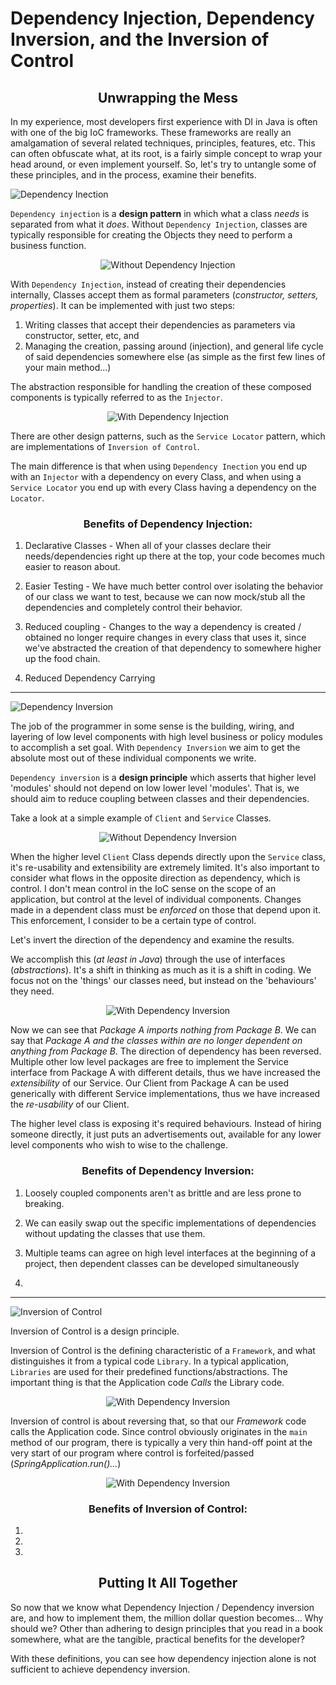 # Dependency Injection, Dependency Inversion, and the Inversion of Control

<h2 style="text-align: center;">Unwrapping the Mess</h2>

In my experience, most developers first experience with DI in Java is often with one of the big IoC
frameworks. These frameworks are really an amalgamation of several related techniques, principles,
features, etc. This can often obfuscate what, at its root, is a fairly simple concept to wrap your
head around, or even implement yourself. So, let's try to untangle some of these principles, and in
the process, examine their benefits.

![Dependency Inection](src/main/resources/di/dibanner.gif "Dependency Injection Banner")

`Dependency injection` is a __design pattern__ in which what a class *needs* is separated from what
it *does*. Without `Dependency Injection`, classes are typically responsible for creating the
Objects they need to perform a business function.

<p align="center">
  <img src="src/main/resources/di/withoutdi1.png" alt="Without Dependency Injection">
</p>

With `Dependency Injection`, instead of creating their dependencies internally, Classes accept them
as formal parameters (_constructor, setters, properties_). It can be implemented with just two
steps:

1. Writing classes that accept their dependencies as parameters via constructor, setter, etc, and
2. Managing the creation, passing around (injection), and general life cycle of said dependencies
   somewhere else (as simple as the first few lines of your main method...)

The abstraction responsible for handling the creation of these composed components is typically
referred to as the `Injector`.

<p align="center">
  <img src="src/main/resources/di/dependencyinjection1.png" alt="With Dependency Injection">
</p>

There are other design patterns, such as the `Service Locator` pattern, which are implementations
of `Inversion of Control`.

The main difference is that when using `Dependency Inection` you end up with an `Injector` with a
dependency on every Class, and when using a `Service Locator` you end up with every Class having a
dependency on the `Locator`.

<h3 style="text-align: center;">Benefits of Dependency Injection:</h3>

1. Declarative Classes - When all of your classes declare their needs/dependencies right up there at
   the top, your code becomes much easier to reason about.

2. Easier Testing - We have much better control over isolating the behavior of our class we want to
   test, because we can now mock/stub all the dependencies and completely control their behavior.

3. Reduced coupling - Changes to the way a dependency is created / obtained no longer require
   changes in every class that uses it, since we've abstracted the creation of that dependency to
   somewhere higher up the food chain.

4. Reduced Dependency Carrying

---

![Dependency Inversion](src/main/resources/di/dibanner2.gif "Dependency Inversion Banner")

The job of the programmer in some sense is the building, wiring, and layering of low level
components with high level business or policy modules to accomplish a set goal.
With `Dependency Inversion` we aim to get the absolute most out of these individual components we
write.

`Dependency inversion` is a __design principle__ which asserts that higher level 'modules' should
not depend on low lower level 'modules'. That is, we should aim to reduce coupling between classes
and their dependencies.

Take a look at a simple example of `Client` and `Service` Classes.

<p align="center">
  <img src="src/main/resources/di/dependencyinversion1.png" alt="Without Dependency Inversion">
</p>

When the higher level `Client` Class depends directly upon the `Service` class, it's re-usability
and extensibility are extremely limited. It's also important to consider what flows in the opposite
direction as dependency, which is control. I don't mean control in the IoC sense on the scope of an
application, but control at the level of individual components. Changes made in a dependent class
must be _enforced_ on those that depend upon it. This enforcement, I consider to be a certain type
of control.

Let's invert the direction of the dependency and examine the results.

We accomplish this (_at least in Java_) through the use of interfaces (_abstractions_). It's a shift
in thinking as much as it is a shift in coding. We focus not on the 'things' our classes need, but
instead on the 'behaviours' they need.

<p align="center">
  <img src="src/main/resources/di/dependencyinversion2.png" alt="With Dependency Inversion">
</p>

Now we can see that *Package A _imports nothing_ from Package B*. We can say that *Package A and the
classes within are no longer dependent on anything from Package B*. The direction of dependency has
been reversed. Multiple other low level packages are free to implement the Service interface from
Package A with different details, thus we have increased the *extensibility* of our Service. Our
Client from Package A can be used generically with different Service implementations, thus we have
increased the *re-usability* of our Client.

The higher level class is exposing it's required behaviours. Instead of hiring someone directly, it
just puts an advertisements out, available for any lower level components who wish to wise to the
challenge.

<h3 style="text-align: center;">Benefits of Dependency Inversion:</h3>

1. Loosely coupled components aren't as brittle and are less prone to breaking.

2. We can easily swap out the specific implementations of dependencies without updating the classes
   that use them.

3. Multiple teams can agree on high level interfaces at the beginning of a project, then dependent
   classes can be developed simultaneously

4.

---

![Inversion of Control](src/main/resources/di/iocbanner.gif "Inversion of Control Banner")

Inversion of Control is a design principle.

Inversion of Control is the defining characteristic of a `Framework`, and what distinguishes it from
a typical code `Library`. In a typical application, `Libraries` are used for their predefined
functions/abstractions. The important thing is that the Application code *Calls* the Library code.

<p align="center">
  <img src="src/main/resources/di/ioc1.png" alt="With Dependency Inversion">
</p>

Inversion of control is about reversing that, so that our *Framework* code calls the Application
code. Since control obviously originates in the `main` method of our program, there is typically a
very thin hand-off point at the very start of our program where control is forfeited/passed
(*SpringApplication.run()...*)

<p align="center">
  <img src="src/main/resources/di/ioc2.png" alt="With Dependency Inversion">
</p>

<h3 style="text-align: center;">Benefits of Inversion of Control:</h3>

1.

2.

3.

<h2 style="text-align: center;">Putting It All Together</h2>

So now that we know what Dependency Injection / Dependency inversion are, and how to implement them,
the million dollar question becomes... Why should we? Other than adhering to design principles that
you read in a book somewhere, what are the tangible, practical benefits for the developer?

With these definitions, you can see how dependency injection alone is not sufficient to achieve
dependency inversion.



